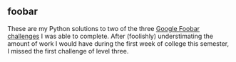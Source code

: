 ## foobar
These are my Python solutions to two of the three <a href='http://www.ibtimes.co.uk/google-foobar-how-searching-web-earned-software-graduate-job-google-1517284'>Google Foobar challenges</a> I was able to complete. After (foolishly) understimating the amount of work I would have during the first week of college this semester, I missed the first challenge of level three. 



